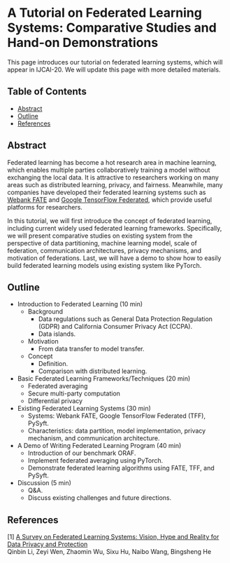 # A Tutorial on Federated Learning Systems: Comparative Studies and Hand-on Demonstrations

This page introduces our tutorial on federated learning systems, which will appear in IJCAI-20. We will update this page with more detailed materials.
## Table of Contents
* [Abstract](#Abstract)
* [Outline](#Outline)
* [References](#References)

## Abstract

Federated learning has become a hot research area in machine learning, which enables multiple parties collaboratively training a model without exchanging the local data. It is attractive to researchers working on many areas such as distributed learning, privacy, and fairness. Meanwhile, many companies have developed their federated learning systems such as [Webank FATE](https://github.com/FederatedAI/FATE) and [Google TensorFlow Federated](https://github.com/tensorflow/federated), which provide useful platforms for researchers.

In this tutorial, we will first introduce the concept of federated learning, including current widely used federated learning frameworks. Specifically, we will present comparative studies on existing system from the perspective of data partitioning, machine learning model, scale of federation, communication architectures, privacy mechanisms, and motivation of federations. Last, we will have a demo to show how to easily build federated learning models using existing system like PyTorch.


## Outline

* Introduction to Federated Learning (10 min)
    * Background
        * Data regulations such as General Data Protection Regulation (GDPR) and California Consumer Privacy Act (CCPA).
        * Data islands.
    * Motivation
        * From data transfer to model transfer.
    * Concept
        * Definition.
        * Comparison with distributed learning.
* Basic Federated Learning Frameworks/Techniques (20 min)
    * Federated averaging
    * Secure multi-party computation
    * Differential privacy
* Existing Federated Learning Systems (30 min)
    * Systems: Webank FATE, Google TensorFlow Federated (TFF), PySyft.
    * Characteristics: data partition, model implementation, privacy mechanism, and communication architecture.
* A Demo of Writing Federated Learning Program (40 min)
    * Introduction of our benchmark ORAF.
    * Implement federated averaging using PyTorch.
    * Demonstrate federated learning algorithms using FATE, TFF, and PySyft.
* Discussion (5 min)
    * Q&A.
    * Discuss existing challenges and future directions.
    
## References
[1] [A Survey on Federated Learning Systems: Vision, Hype and Reality for Data Privacy and Protection](https://qinbinli.com/files/FLSurvey.pdf) <br>
        Qinbin Li, Zeyi Wen, Zhaomin Wu, Sixu Hu, Naibo Wang, Bingsheng He<br>
    
